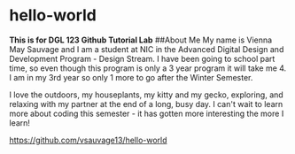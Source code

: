 # hello-world
**This is for DGL 123 Github Tutorial Lab**
##About Me
My name is Vienna May Sauvage and I am a student at NIC in the Advanced Digital Design and Development Program - Design Stream. I have been going to school part time, so even though this program is only a 3 year program it will take me 4. I am in my 3rd year so only 1 more to go after the Winter Semester. 

I love the outdoors, my houseplants, my kitty and my gecko, exploring, and relaxing with my partner at the end of a long, busy day. I can't wait to learn more about coding this semester - it has gotten more interesting the more I learn! 

https://github.com/vsauvage13/hello-world
